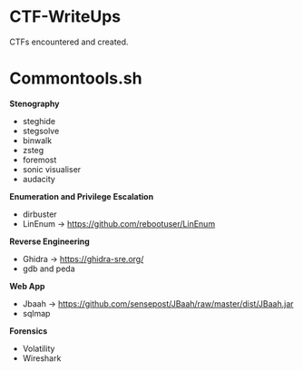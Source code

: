 # CTF-WriteUps
CTFs encountered and created. 

# Commontools.sh
**Stenography**
- steghide
- stegsolve
- binwalk
- zsteg
- foremost
- sonic visualiser
- audacity

**Enumeration and Privilege Escalation**
- dirbuster
- LinEnum -> https://github.com/rebootuser/LinEnum

**Reverse Engineering**
- Ghidra -> https://ghidra-sre.org/
- gdb and peda

**Web App**
- Jbaah -> https://github.com/sensepost/JBaah/raw/master/dist/JBaah.jar
- sqlmap

**Forensics**
- Volatility
- Wireshark
